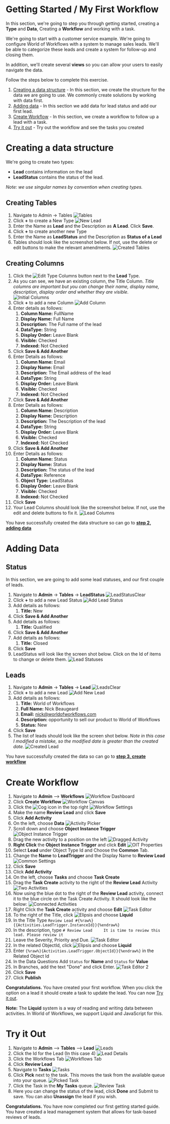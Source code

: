 # Getting Started / My First Workflow

In this section, we're going to step you through getting started,
creating a **Type** and **Data**, Creating a **Workflow** and working
with a task.

We're going to start with a customer service example. We're going to
configure World of Workflows with a system to manage sales leads. We'll
be able to categorize these leads and create a system for follow-up and
closing them.

In addition, we'll create several **views** so you can allow your users
to easily navigate the data.

Follow the steps below to complete this exercise.

1.  [Creating a data structure](./create_data_structure.html) - In this
    section, we create the structure for the data we are going to use.
    We commonly create solutions by working with data first.
2.  [Adding data](./adding_data.html) - In this section we add data for
    lead status and add our first lead.
3.  [Create Workflow](./create-workflow.html) - In this section, we
    create a workflow to follow up a lead with a task.
4.  [Try it out](./try_it_out.html) - Try out the workflow and see the
    tasks you created

# Creating a data structure

We're going to create two types:

-   **Lead** contains information on the lead
-   **LeadStatus** contains the status of the lead.

*Note: we use singular names by convention when creating types.*

## Creating Tables

1.  Navigate to Admin -\> Tables ![Tables](../images/04_image.png)
2.  Click **+** to create a New Type ![New
    Lead](../images/04_image-1.png)
3.  Enter the Name as **Lead** and the Description as **A Lead**. Click
    **Save**.
4.  Click **+** to create another new Type
5.  Enter the Name as **LeadStatus** and the Description as **Status of
    a Lead**
6.  Tables should look like the screenshot below. If not, use the delete
    or edit buttons to make the relevant amendments. ![Created
    Tables](../images/04_image-2.png)

## Creating Columns

1.  Click the ![Edit Type Columns](../images/04_image-3.png) button next
    to the **Lead** Type.
2.  As you can see, we have an existing column, the Title Column. *Title
    columns are important but you can change their name, display name,
    description, display order and whether they are visible.* ![Initial
    Columns](../images/04_image-4.png)
3.  Click **+** to add a new Column ![Add
    Column](../images/04_image-5.png)
4.  Enter details as follows:
    1.  **Column Name:** FullName
    2.  **Display Name:** Full Name
    3.  **Description:** The Full name of the lead
    4.  **DataType:** String
    5.  **Display Order:** Leave Blank
    6.  **Visible:** Checked
    7.  **Indexed:** Not Checked
5.  Click **Save & Add Another**
6.  Enter Details as follows:
    1.  **Column Name:** Email
    2.  **Display Name:** Email
    3.  **Description:** The Email address of the lead
    4.  **DataType:** String
    5.  **Display Order:** Leave Blank
    6.  **Visible:** Checked
    7.  **Indexed:** Not Checked
7.  Click **Save & Add Another**
8.  Enter Details as follows:
    1.  **Column Name:** Description
    2.  **Display Name:** Description
    3.  **Description:** The Description of the lead
    4.  **DataType:** String
    5.  **Display Order:** Leave Blank
    6.  **Visible:** Checked
    7.  **Indexed:** Not Checked
9.  Click **Save & Add Another**
10. Enter Details as follows:
    1.  **Column Name:** Status
    2.  **Display Name:** Status
    3.  **Description:** The status of the lead
    4.  **DataType:** Reference
    5.  **Object Type:** LeadStatus
    6.  **Display Order:** Leave Blank
    7.  **Visible:** Checked
    8.  **Indexed:** Not Checked
11. Click **Save**
12. Your Lead Columns should look like the screenshot below. If not, use
    the edit and delete buttons to fix it. ![Lead
    Columns](../images/04_image-6.png)

You have successfully created the data structure so can go to **[step 2,
adding data](./adding_data.html)**

# Adding Data

## Status

In this section, we are going to add some lead statuses, and our first
couple of leads.

1.  Navigate to **Admin** -\> **Tables** -\> **LeadStatus**
    ![LeadStatusClear](../images/04_image-7.png)
2.  Click **+** to add a new Lead Status ![Add Lead
    Status](../images/04_image-8.png)
3.  Add details as follows:
    1.  **Title:** New
4.  Click **Save & Add Another**
5.  Add details as follows:
    1.  **Title:** Qualified
6.  Click **Save & Add Another**
7.  Add details as follows:
    1.  **Title:** Closed
8.  Click **Save**
9.  LeadStatus will look like the screen shot below. Click on the Id of
    items to change or delete them. ![Lead
    Statuses](../images/04_image-9.png)

## Leads

1.  Navigate to **Admin** -\> **Tables** -\> **Lead**
    ![LeadsClear](../images/04_image-10.png)
2.  Click **+** to add a new Lead ![Add New
    Lead](../images/04_image-11.png)
3.  Add details as follows:
    1.  **Title:** World of Workflows
    2.  **Full Name:** Nick Beaugeard
    3.  **Email:** nick@worldofworkflows.com
    4.  **Description:** opportunity to sell our product to World of
        Workflows
    5.  **Status:** New
4.  Click **Save**
5.  The list of leads should look like the screen shot below. *Note in
    this case I modified a mistake, so the modified date is greater than
    the created date.* ![Created Lead](../images/04_image-12.png)

You have successfully created the data so can go to **[step 3, create
workflow](./create-workflow.html)**

# Create Workflow

1.  Navigate to **Admin** --\> **Workflows** ![Workflow
    Dashboard](../images/04_image-13.png)
2.  Click **Create Workflow** ![Workflow
    Canvas](../images/04_image-14.png)
3.  Click the ![Cog](../images/04_image-15.png) icon in the top right
    ![Workflow Settings](../images/04_image-16.png)
4.  Make the name **Review Lead** and click **Save**
5.  Click **Add Activity**
6.  On the left, choose **Data** ![Activity
    Picker](../images/04_image-17.png)
7.  Scroll down and choose **Object Instance Trigger** ![Object Instance
    Trigger](../images/04_image-18.png)
8.  Drag the new activity to a position on the left ![Dragged
    Activity](../images/04_image-19.png)
9.  **Right Click** the **Object Instance Trigger** and click **Edit**
    ![OIT Properties](../images/04_image-20.png)
10. Select **Lead** under Object Type Id and Choose the **Common** Tab.
11. Change the **Name** to **LeadTrigger** and the Display Name to
    **Review Lead** ![Common Settings](../images/04_image-21.png)
12. Click **Save**
13. Click **Add Activity**
14. On the left, choose **Tasks** and choose **Task Create**
15. Drag the **Task Create** activity to the right of the **Review
    Lead** Activity ![Two Activities](../images/04_image-22.png)
16. Now using the blue dot to the right of the **Review Lead** activity,
    connect it to the blue circle on the Task Create Activity. It should
    look like the below: ![Connected
    Activities](../images/04_image-23.png)
17. Right Click the **Task Create** activity and choose **Edit** ![Task
    Editor](../images/04_image-24.png)
18. To the right of the Title, click
    ![Elipsis](../images/04_image-25.png) and choose **Liquid**
19. In the Title Type
    `Review Lead #{%raw%}{{Activities.LeadTrigger.InstanceId}}{%endraw%}`
20. In the description, type
    `# Review Lead     It is time to review this lead. Please review it`
21. Leave the Severity, Priority and Due. ![Task
    Editor](../images/04_image-27.png)
22. In the related ObjectId, click ![Elipsis](../images/04_image-25.png)
    and choose **Liquid**
23. Enter `{%raw%}{Activities.LeadTrigger.ObjectId}}{%endraw%}` in the
    Related Object Id
24. In the Data Questions Add `Status` for **Name** and `Status` for
    **Value**
25. In Branches, add the text "Done" and click Enter. ![Task Editor
    2](../images/04_image-28.png)
26. Click **Save**
27. Click **Publish**

**Congratulations.** You have created your first workflow. When you
click the option on a lead it should create a task to update the lead.
You can now [Try it out](./try_it_out.html).

**Note:** The **Liquid** system is a way of reading and writing data
between activities. In World of Workflows, we support Liquid and
JavaScript for this.

# Try it Out

1.  Navigate to **Admin** --\> **Tables** --\> **Lead**
    ![Leads](../images/04_image-29.png)
2.  Click the Id for the Lead (In this case 4) ![Lead
    Details](../images/04_image-30.png)
3.  Click the Workflows Tab ![Workflows Tab](../images/04_image-31.png)
4.  Click **Review Lead**
5.  Navigate to **Tasks** ![Tasks](../images/04_image-32.png)
6.  Click **Pick** next to the task. This moves the task from the
    available queue into your queue. ![Picked
    Task](../images/04_image-33.png)
7.  Click the Task in the **My Tasks** queue. ![Review
    Task](../images/04_image-34.png)
8.  Here you can change the status of the lead, click **Done** and
    Submit to save. You can also **Unassign** the lead if you wish.

**Congratulations.** You have now completed our first getting started
guide. You have created a lead management system that allows for
task-based reviews of leads.
